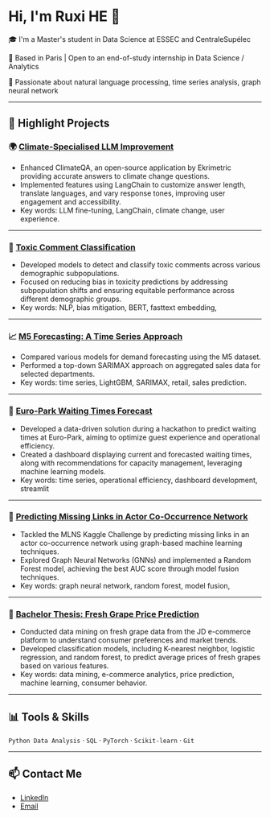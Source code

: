 # Hi, I'm Ruxi HE 👋

🎓 I'm a Master's student in Data Science at ESSEC and CentraleSupélec

📍 Based in Paris | Open to an end-of-study internship in Data Science / Analytics 

🧠 Passionate about natural language processing, time series analysis, graph neural network

---

## 🚀 Highlight Projects

### 🌍 [Climate-Specialised LLM Improvement](https://github.com/RuxiHE/Climate-specialised-LLM-improvement)  
- Enhanced ClimateQA, an open-source application by Ekrimetric providing accurate answers to climate change questions.  
- Implemented features using LangChain to customize answer length, translate languages, and vary response tones, improving user engagement and accessibility.  
- Key words: LLM fine-tuning, LangChain, climate change, user experience.

---

### 💬 [Toxic Comment Classification](https://github.com/RuxiHE/Toxic_Comment_Classification)  
- Developed models to detect and classify toxic comments across various demographic subpopulations.  
- Focused on reducing bias in toxicity predictions by addressing subpopulation shifts and ensuring equitable performance across different demographic groups.  
- Key words: NLP, bias mitigation, BERT, fasttext embedding,

---

### 📈 [M5 Forecasting: A Time Series Approach](https://github.com/RuxiHE/m5-forecasting-SARIMAX)  
- Compared various models for demand forecasting using the M5 dataset.  
- Performed a top-down SARIMAX approach on aggregated sales data for selected departments.  
- Key words: time series, LightGBM, SARIMAX, retail, sales prediction.

---

### 🎢 [Euro-Park Waiting Times Forecast](https://github.com/RuxiHE/Hackathon-DSBA25-Group4)  
- Developed a data-driven solution during a hackathon to predict waiting times at Euro-Park, aiming to optimize guest experience and operational efficiency.  
- Created a dashboard displaying current and forecasted waiting times, along with recommendations for capacity management, leveraging machine learning models.  
- Key words: time series, operational efficiency, dashboard development, streamlit

---

### 🔗 [Predicting Missing Links in Actor Co-Occurrence Network](https://github.com/RuxiHE/CS-MLNS-DSBA25)  
- Tackled the MLNS Kaggle Challenge by predicting missing links in an actor co-occurrence network using graph-based machine learning techniques.  
- Explored Graph Neural Networks (GNNs) and implemented a Random Forest model, achieving the best AUC score through model fusion techniques.  
- Key words: graph neural network, random forest, model fusion,

---

### 🍇 [Bachelor Thesis: Fresh Grape Price Prediction](https://github.com/RuxiHE/bachelor-thesis)  
- Conducted data mining on fresh grape data from the JD e-commerce platform to understand consumer preferences and market trends.  
- Developed classification models, including K-nearest neighbor, logistic regression, and random forest, to predict average prices of fresh grapes based on various features.  
- Key words: data mining, e-commerce analytics, price prediction, machine learning, consumer behavior.

---

## 📊 Tools & Skills

`Python Data Analysis` · `SQL` · `PyTorch` · `Scikit-learn` · `Git`

---

## 📫 Contact Me

- [LinkedIn](https://linkedin.com/in/ruxi-he)
- [Email](ruxi.he@essec.edu)
